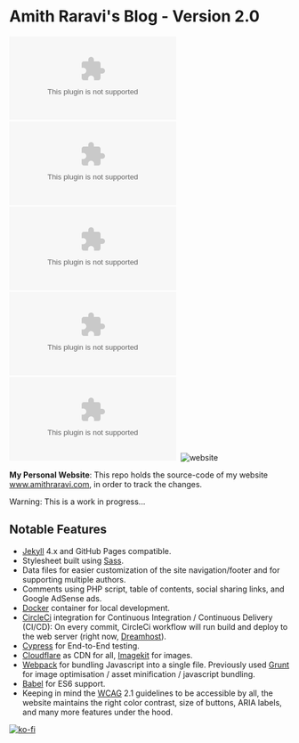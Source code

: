 # Amith Raravi's Blog - Version 2.0

![license](https://img.shields.io/github/license/raravi/amithraravi2.com)&nbsp;&nbsp;![version](https://img.shields.io/github/package-json/v/raravi/amithraravi2.com)&nbsp;&nbsp;![circleci](https://img.shields.io/circleci/build/github/raravi/amithraravi2.com)&nbsp;&nbsp;![dependencies](https://img.shields.io/depfu/raravi/amithraravi2.com)&nbsp;&nbsp;![last-commit](https://img.shields.io/github/last-commit/raravi/amithraravi2.com)&nbsp;&nbsp;![website](https://img.shields.io/website?url=https%3A%2F%2Fwww.amithraravi.com)

**My Personal Website**: This repo holds the source-code of my website www.amithraravi.com, in order to track the changes.

Warning: This is a work in progress...

## Notable Features

* [Jekyll](https://github.com/jekyll/jekyll) 4.x and GitHub Pages compatible.
* Stylesheet built using [Sass](https://sass-lang.com/).
* Data files for easier customization of the site navigation/footer and for supporting multiple authors.
* Comments using PHP script, table of contents, social sharing links, and Google AdSense ads.
* [Docker](https://www.docker.com/) container for local development.
* [CircleCi](https://circleci.com/) integration for Continuous Integration / Continuous Delivery (CI/CD): On every commit, CircleCi workflow will run build and deploy to the web server (right now, [Dreamhost](https://www.dreamhost.com/)).
* [Cypress](https://www.cypress.io/) for End-to-End testing.
* [Cloudflare](https://www.cloudflare.com/) as CDN for all, [Imagekit](https://imagekit.io/) for images.
* [Webpack](https://github.com/webpack/webpack) for bundling Javascript into a single file. Previously used [Grunt](https://github.com/gruntjs/grunt) for image optimisation / asset minification / javascript bundling.
* [Babel](https://github.com/babel/babel) for ES6 support.
* Keeping in mind the [WCAG](https://www.w3.org/WAI/tips/) 2.1 guidelines to be accessible by all, the website maintains the right color contrast, size of buttons, ARIA labels, and many more features under the hood.

[![ko-fi](https://www.ko-fi.com/img/githubbutton_sm.svg)](https://ko-fi.com/Y8Y21VCIL)